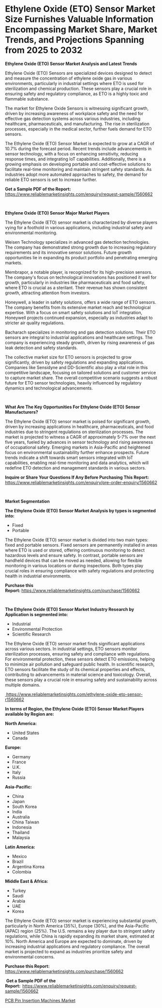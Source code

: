 <p><h1>Ethylene Oxide (ETO) Sensor Market Size Furnishes Valuable Information Encompassing Market Share, Market Trends, and Projections Spanning from 2025 to 2032</h1></p><p><strong>Ethylene Oxide (ETO) Sensor Market Analysis and Latest Trends</strong></p>
<p><p>Ethylene Oxide (ETO) Sensors are specialized devices designed to detect and measure the concentration of ethylene oxide gas in various environments, particularly in industrial settings where ETO is used for sterilization and chemical production. These sensors play a crucial role in ensuring safety and regulatory compliance, as ETO is a highly toxic and flammable substance. </p><p>The market for Ethylene Oxide Sensors is witnessing significant growth, driven by increasing awareness of workplace safety and the need for effective gas detection systems across various industries, including healthcare, pharmaceuticals, and manufacturing. The rise in sterilization processes, especially in the medical sector, further fuels demand for ETO sensors.</p><p>The Ethylene Oxide (ETO) Sensor Market is expected to grow at a CAGR of 10.7% during the forecast period. Recent trends include advancements in sensor technology, with a focus on enhancing sensitivity, reducing response times, and integrating IoT capabilities. Additionally, there is a growing emphasis on developing portable and cost-effective solutions to facilitate real-time monitoring and maintain stringent safety standards. As industries adopt more automated approaches to safety, the demand for reliable ETO sensors is set to increase further.</p></p>
<p><strong>Get a Sample PDF of the Report:&nbsp;</strong> <a href="https://www.reliablemarketinsights.com/enquiry/request-sample/1560662?utm_campaign=2888&utm_medium=2&utm_source=Github&utm_content=ia&utm_term=11042025&utm_id=ethylene-oxide-eto-sensor">https://www.reliablemarketinsights.com/enquiry/request-sample/1560662</a></p>
<p>&nbsp;</p>
<p><strong>Ethylene Oxide (ETO) Sensor Major Market Players</strong></p>
<p><p>The Ethylene Oxide (ETO) sensor market is characterized by diverse players vying for a foothold in various applications, including industrial safety and environmental monitoring.</p><p>Weisen Technology specializes in advanced gas detection technologies. The company has demonstrated strong growth due to increasing regulatory requirements and its innovative sensor solutions. Future growth opportunities lie in expanding its product portfolio and penetrating emerging markets.</p><p>Membrapor, a notable player, is recognized for its high-precision sensors. The company's focus on technological innovations has positioned it well for growth, particularly in industries like pharmaceuticals and food safety, where ETO is crucial as a sterilant. Their revenue has shown consistent growth, attracting attention from investors.</p><p>Honeywell, a leader in safety solutions, offers a wide range of ETO sensors. The company benefits from its extensive market reach and technological expertise. With a focus on smart safety solutions and IoT integration, Honeywell projects continued expansion, especially as industries adapt to stricter air quality regulations.</p><p>Bacharach specializes in monitoring and gas detection solutions. Their ETO sensors are integral to industrial applications and healthcare settings. The company is experiencing steady growth, driven by rising awareness of gas leak detection and safety standards.</p><p>The collective market size for ETO sensors is projected to grow significantly, driven by safety regulations and expanding applications. Companies like Sensidyne and DD-Scientific also play a vital role in this competitive landscape, focusing on tailored solutions and customer service to capture market share. The overall competitive scenario suggests a robust future for ETO sensor technologies, heavily influenced by regulatory dynamics and technological advancements.</p></p>
<p>&nbsp;</p>
<p><strong>What Are The Key Opportunities For Ethylene Oxide (ETO) Sensor Manufacturers?</strong></p>
<p><p>The Ethylene Oxide (ETO) sensor market is poised for significant growth, driven by increasing applications in healthcare, pharmaceuticals, and food industries due to stringent regulations on sterilization processes. The market is projected to witness a CAGR of approximately 5-7% over the next five years, fueled by advances in sensor technology and rising awareness of occupational safety. Emerging markets in Asia-Pacific and heightened focus on environmental sustainability further enhance prospects. Future trends indicate a shift towards smart sensors integrated with IoT capabilities, enabling real-time monitoring and data analytics, which will redefine ETO detection and management standards in various sectors.</p></p>
<p><strong>Inquire or Share Your Questions If Any Before Purchasing This Report:</strong> <a href="https://www.reliablemarketinsights.com/enquiry/pre-order-enquiry/1560662?utm_campaign=2888&utm_medium=2&utm_source=Github&utm_content=ia&utm_term=11042025&utm_id=ethylene-oxide-eto-sensor">https://www.reliablemarketinsights.com/enquiry/pre-order-enquiry/1560662</a></p>
<p>&nbsp;</p>
<p><strong>Market Segmentation</strong></p>
<p><strong>The Ethylene Oxide (ETO) Sensor Market Analysis by types is segmented into:</strong></p>
<p><ul><li>Fixed</li><li>Portable</li></ul></p>
<p><p>The Ethylene Oxide (ETO) sensor market is divided into two main types: fixed and portable sensors. Fixed sensors are permanently installed in areas where ETO is used or stored, offering continuous monitoring to detect hazardous levels and ensure safety. In contrast, portable sensors are handheld devices that can be moved as needed, allowing for flexible monitoring in various locations or during inspections. Both types play crucial roles in ensuring compliance with safety regulations and protecting health in industrial environments.</p></p>
<p><strong>Purchase this Report:&nbsp;</strong><a href="https://www.reliablemarketinsights.com/purchase/1560662?utm_campaign=2888&utm_medium=2&utm_source=Github&utm_content=ia&utm_term=11042025&utm_id=ethylene-oxide-eto-sensor">https://www.reliablemarketinsights.com/purchase/1560662</a></p>
<p>&nbsp;</p>
<p><strong>The Ethylene Oxide (ETO) Sensor Market Industry Research by Application is segmented into:</strong></p>
<p><ul><li>Industrial</li><li>Environmental Protection</li><li>Scientific Research</li></ul></p>
<p><p>The Ethylene Oxide (ETO) sensor market finds significant applications across various sectors. In industrial settings, ETO sensors monitor sterilization processes, ensuring safety and compliance with regulations. For environmental protection, these sensors detect ETO emissions, helping to minimize air pollution and safeguard public health. In scientific research, ETO sensors facilitate the study of its chemical properties and effects, contributing to advancements in material science and toxicology. Overall, these sensors play a crucial role in ensuring safety and sustainability across multiple domains.</p></p>
<p><a href="https://www.reliablemarketinsights.com/ethylene-oxide-eto-sensor-r1560662?utm_campaign=2888&utm_medium=2&utm_source=Github&utm_content=ia&utm_term=11042025&utm_id=ethylene-oxide-eto-sensor">&nbsp;https://www.reliablemarketinsights.com/ethylene-oxide-eto-sensor-r1560662</a></p>
<p><strong>In terms of Region, the Ethylene Oxide (ETO) Sensor Market Players available by Region are:</strong></p>
<p>
    <p> <strong> North America: </strong>
        <ul>
            <li>United States</li>
            <li>Canada</li>
        </ul>
        </p> 
    <p> <strong> Europe: </strong>
        <ul>
            <li>Germany</li>
            <li>France</li>
            <li>U.K.</li>
            <li>Italy</li>
            <li>Russia</li>
        </ul>
        </p> 
    <p> <strong> Asia-Pacific: </strong>
        <ul>
            <li>China</li>
            <li>Japan</li>
            <li>South Korea</li>
            <li>India</li>
            <li>Australia</li>
            <li>China Taiwan</li>
            <li>Indonesia</li>
            <li>Thailand</li>
            <li>Malaysia</li>
        </ul>
        </p> 
    <p> <strong> Latin America: </strong>
        <ul>
            <li>Mexico</li>
            <li>Brazil</li>
            <li>Argentina Korea</li>
            <li>Colombia</li>
        </ul>
        </p> 
    <p> <strong> Middle East & Africa: </strong>
        <ul>
            <li>Turkey</li>
            <li>Saudi</li>
            <li>Arabia</li>
            <li>UAE</li>
            <li>Korea</li>
        </ul>
    </p>
    </p>
<p><p>The Ethylene Oxide (ETO) sensor market is experiencing substantial growth, particularly in North America (35%), Europe (30%), and the Asia-Pacific (APAC) region (25%). The U.S. remains a key player due to stringent safety regulations, while China is rapidly expanding its market share, estimated at 10%. North America and Europe are expected to dominate, driven by increasing industrial applications and regulatory compliance. The overall market is projected to expand as industries prioritize safety and environmental concerns.</p></p>
<p><strong>Purchase this Report: </strong><a href="https://www.reliablemarketinsights.com/purchase/1560662?utm_campaign=2888&utm_medium=2&utm_source=Github&utm_content=ia&utm_term=11042025&utm_id=ethylene-oxide-eto-sensor">https://www.reliablemarketinsights.com/purchase/1560662</a></p>
<p>&nbsp;<strong>Get a Sample PDF of the Report:&nbsp;&nbsp;</strong><a href="https://www.reliablemarketinsights.com/enquiry/request-sample/1560662?utm_campaign=2888&utm_medium=2&utm_source=Github&utm_content=ia&utm_term=11042025&utm_id=ethylene-oxide-eto-sensor">https://www.reliablemarketinsights.com/enquiry/request-sample/1560662</a></p>
<p><strong></strong></p>
<p><p><a href="https://github.com/dovbusmrking/Market-Research-Report-List-1/blob/main/pcb-pin-insertion-machines-market.md?utm_campaign=2888&utm_medium=2&utm_source=Github&utm_content=ia&utm_term=11042025&utm_id=ethylene-oxide-eto-sensor">PCB Pin Insertion Machines Market</a></p></p>